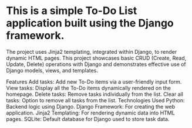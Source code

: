 <h1>This is a simple To-Do List application built using the Django framework.</h1>

The project uses Jinja2 templating, integrated within Django, to render dynamic HTML pages. This project showcases basic CRUD (Create, Read, Update, Delete) operations with Django and demonstrates effective use of Django models, views, and templates.

Features
Add tasks: Add new To-Do items via a user-friendly input form.
View tasks: Display all the To-Do items dynamically rendered on the homepage.
Delete tasks: Remove tasks individually from the list.
Clear all tasks: Option to remove all tasks from the list.
Technologies Used
Python: Backend logic using Django.
Django Framework: For creating the web application.
Jinja2 Templating: For rendering dynamic data into HTML pages.
SQLite: Default database for Django used to store task data.